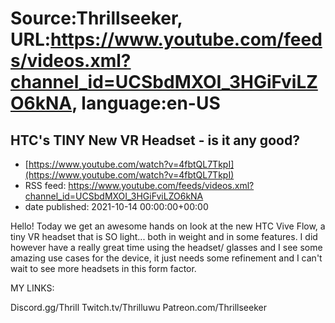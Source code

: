 # Source:Thrillseeker, URL:https://www.youtube.com/feeds/videos.xml?channel_id=UCSbdMXOI_3HGiFviLZO6kNA, language:en-US

## HTC's TINY New VR Headset - is it any good?
 - [https://www.youtube.com/watch?v=4fbtQL7TkpI](https://www.youtube.com/watch?v=4fbtQL7TkpI)
 - RSS feed: https://www.youtube.com/feeds/videos.xml?channel_id=UCSbdMXOI_3HGiFviLZO6kNA
 - date published: 2021-10-14 00:00:00+00:00

Hello! Today we get an awesome hands on look at the new HTC Vive Flow, a tiny VR headset that is SO light... both in weight and in some features. I did however have a really great time using the headset/ glasses and I see some amazing use cases for the device, it just needs some refinement and I can't wait to see more headsets in this form factor.

MY LINKS:

Discord.gg/Thrill
Twitch.tv/Thrilluwu
Patreon.com/Thrillseeker

